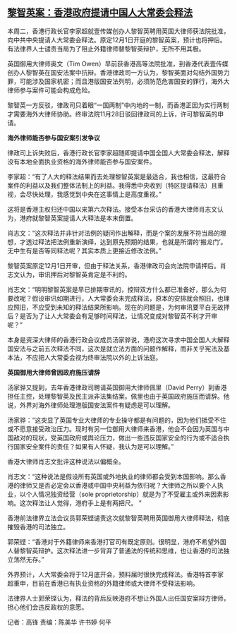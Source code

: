 <!--1669783852000-->
[黎智英案：香港政府提请中国人大常委会释法](https://www.rfa.org/mandarin/yataibaodao/renquanfazhi/gf-11292022234952.html)
------

<p><span style="font-weight: 400;">本周二，香港行政长官李家超就壹传媒创办人黎智英聘用英国大律师获法院批准，向中共中央提请人大常委会释法。原定12月1日开庭的黎智英案，预计也将押后。有法律界人士谴责当局为了阻止外籍律师替黎智英辩护，无所不用其极。</span></p><p><span style="font-weight: 400;">英国御用大律师奥文（Tim Owen）早前获香港高等法院批准，到香港代表壹传媒创办人黎智英在国安法案中抗辩。香港律政司一方认为，黎智英面对勾结外国势力罪，可能涉及国家机密；而且港版国安法列明，必须防范危害国安的罪行，海外大律师参与案件可能会构成危险。</span></p><p><span style="font-weight: 400;">黎智英一方反驳，律政司只着眼“一国两制”中内地的一制，而香港正因为实行两制才需要海外大律师协助。终审法院11月28日驳回律政司的上诉，许可黎智英的申请。</span></p><p><b>海外律师能否参与国安案引发争议</b></p><p><span style="font-weight: 400;">律政司上诉失败后，香港行政长官李家超随即提请中国全国人大常委会释法，解释没有本地全面执业资格的海外律师能否参与国安案件。</span></p><p><span style="font-weight: 400;">李家超：“有了人大的释法结果而去处理黎智英案是最适合，我也相信，这最符合案件的利益以及我们整体法制上的利益。我得悉中央收到（特区提请释法）且重视，会尽快处理，我感觉到中央在这事情上是高度重视。” </span></p><p><span style="font-weight: 400;">这将是香港主权归还中国以来第六次释法。接受本台采访的香港大律师肖志文认为，港府就黎智英案提请人大释法是本末倒置。</span></p><p><span style="font-weight: 400;">肖志文：“这次释法并非针对法例的疑问作出解释，而是个案的发展不符当局的理想，才透过释法把法例重新演绎，达到原先预期的结果，也就是所谓的‘搬龙门’。无中生有是否等同释法呢？其实本质上更接近修改法例。”</span></p><p><span style="font-weight: 400;">黎智英案原定12月1日开审，但由于释法关系，香港律政司会向法院申请押后。肖志文认为，审讯押后对黎智英肯定是不利的。</span></p><p><span style="font-weight: 400;">肖志文：“明明黎智英案是早已排期审讯的，控辩双方什么都已准备好，那么为何要改呢？假设审讯如期进行，人大常委会未完成释法，原本的安排就会照旧，也理应照旧，不应受到未知的释法结果所影响。现在的问题是，为何审讯要平白无故押后？是否为了让人大常委会有足够时间释法，让情况变成对黎智英不利才开审呢？”</span></p><p><span style="font-weight: 400;">本身是资深大律师的香港行政会议成员汤家骅说，港府这次寻求中国全国人大解释国安法与之前五次释法不同，这次是就立法方面的问题作解释，而非关乎宪法及基本法，不应把人大常委会视为终审法院以外的上诉法庭。</span></p><p><b>英国御用大律师曾因政府施压请辞</b></p><p><span style="font-weight: 400;">汤家骅又提到，去年香港律政司聘请英国御用大律师佩里（David Perry）到香港担任主控，处理黎智英及民主派非法集结案。佩里也由于英国政府施压而请辞。他说，外界对海外律师处理港版国安法案件有疑虑是可以理解。</span></p><p><span style="font-weight: 400;">汤家骅：“这突显了英国专业大律师的专业操守都是有问题的，因为他们抵受不住或不愿意接受政治压力。现时有另一位御用大律师来香港，他会不会因为英国与中国敌对的现状，受英国政府或舆论压力，做出一些违反国家安全的行为或不适合执行国家安全案件的责任？如果有人怀疑，我认为是可以理解。”</span></p><p><span style="font-weight: 400;">香港大律师肖志文批评这种说法以偏概全。</span></p><p><span style="font-weight: 400;">肖志文：“这种说法是假设所有英国或外地执业的律师都会受到本国影响。那么香港的律师又是否必定会以香港或中国中央利益为依归呢？大律师之所以要个人执业，以个人情况独资经营（sole proprietorship）就是为了不受雇主或外来因素影响。这次释法让人觉得，港府手上是有两把尺。 ”</span></p><p><span style="font-weight: 400;">香港前法律界立法会议员郭荣铿谴责这次就黎智英聘用英国御用大律师释法，彻底摧毁香港的司法独立。</span></p><p><span style="font-weight: 400;">郭荣铿：“香港对于外籍律师来香港打官司有既定原则。很明显，港府不希望外国人替黎智英辩护。这次释法进一步背弃了普通法的传统和思维，也让香港的司法独立荡然无存。”</span></p><p><span style="font-weight: 400;">外界预计，人大常委会将于12月底开会，预料届时很快完成释法。香港特首李家超重申，目前在香港已有执业资格的外籍律师或大律师不受释法影响。</span></p><p><span style="font-weight: 400;">法律界人士郭荣铿认为，释法的背后反映港府不想让外国人出任国安案辩方律师，担心他们会违反政权的意愿。</span></p><p><span style="font-weight: 400;">记者：高锋 责编：陈美华 许书婷 何平</span></p><p><br/><br/></p>
